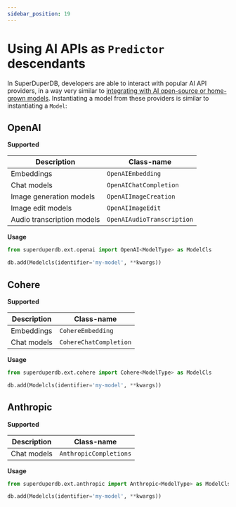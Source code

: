```yaml
---
sidebar_position: 19
---
```


# Using AI APIs as `Predictor` descendants

In SuperDuperDB, developers are able to interact with popular AI API providers, in a way very similar to 
[integrating with AI open-source or home-grown models](18_ai_models.mdx). Instantiating a model from 
these providers is similar to instantiating a `Model`:

## OpenAI

**Supported**

| Description | Class-name |
| --- | --- |
| Embeddings | `OpenAIEmbedding` |
| Chat models | `OpenAIChatCompletion` |
| Image generation models | `OpenAIImageCreation` |
| Image edit models | `OpenAIImageEdit` |
| Audio transcription models | `OpenAIAudioTranscription` |

**Usage**

```python
from superduperdb.ext.openai import OpenAI<ModelType> as ModelCls

db.add(Modelcls(identifier='my-model', **kwargs))
```

## Cohere

**Supported**

| Description | Class-name |
| --- | --- |
| Embeddings | `CohereEmbedding` |
| Chat models | `CohereChatCompletion` |

**Usage**

```python
from superduperdb.ext.cohere import Cohere<ModelType> as ModelCls

db.add(Modelcls(identifier='my-model', **kwargs))
```

## Anthropic

**Supported**

| Description | Class-name |
| --- | --- |
| Chat models | `AnthropicCompletions` |

**Usage**

```python
from superduperdb.ext.anthropic import Anthropic<ModelType> as ModelCls

db.add(Modelcls(identifier='my-model', **kwargs))
```